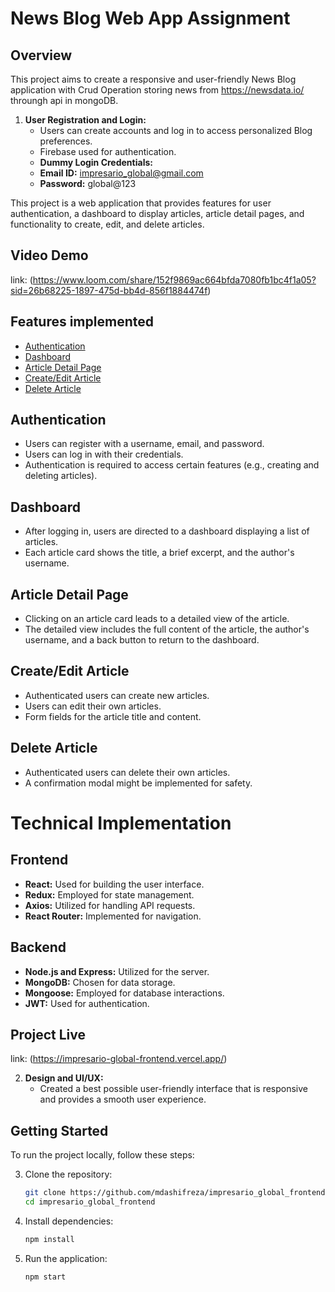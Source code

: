 # News Blog Web App Assignment

## Overview
This project aims to create a responsive and user-friendly News Blog application with Crud Operation storing news from https://newsdata.io/ throungh api in mongoDB.

1. **User Registration and Login:**
   - Users can create accounts and log in to access personalized Blog preferences.
   - Firebase used for authentication.
   - **Dummy Login Credentials:**
   - **Email ID:** impresario_global@gmail.com
   - **Password:** global@123

This project is a web application that provides features for user authentication, a dashboard to display articles, article detail pages, and functionality to create, edit, and delete articles.

## Video Demo
link: (https://www.loom.com/share/152f9869ac664bfda7080fb1bc4f1a05?sid=26b68225-1897-475d-bb4d-856f1884474f)

## Features implemented

- [Authentication](#authentication)
- [Dashboard](#dashboard)
- [Article Detail Page](#article-detail-page)
- [Create/Edit Article](#createedit-article)
- [Delete Article](#delete-article)

## Authentication

- Users can register with a username, email, and password.
- Users can log in with their credentials.
- Authentication is required to access certain features (e.g., creating and deleting articles).

## Dashboard

- After logging in, users are directed to a dashboard displaying a list of articles.
- Each article card shows the title, a brief excerpt, and the author's username.

## Article Detail Page

- Clicking on an article card leads to a detailed view of the article.
- The detailed view includes the full content of the article, the author's username, and a back button to return to the dashboard.

## Create/Edit Article

- Authenticated users can create new articles.
- Users can edit their own articles.
- Form fields for the article title and content.

## Delete Article

- Authenticated users can delete their own articles.
- A confirmation modal might be implemented for safety.

# Technical Implementation

## Frontend

- **React:** Used for building the user interface.
- **Redux:** Employed for state management.
- **Axios:** Utilized for handling API requests.
- **React Router:** Implemented for navigation.

## Backend

- **Node.js and Express:** Utilized for the server.
- **MongoDB:** Chosen for data storage.
- **Mongoose:** Employed for database interactions.
- **JWT:** Used for authentication.

## Project Live
link: (https://impresario-global-frontend.vercel.app/)


2. **Design and UI/UX:**
   - Created a best possible user-friendly interface that is responsive and provides a smooth user experience.

## Getting Started
To run the project locally, follow these steps:

3. Clone the repository:

   ```bash
   git clone https://github.com/mdashifreza/impresario_global_frontend.git
   cd impresario_global_frontend
4. Install dependencies:
    ```bash
    npm install

5. Run the application:
    ```bash
    npm start

